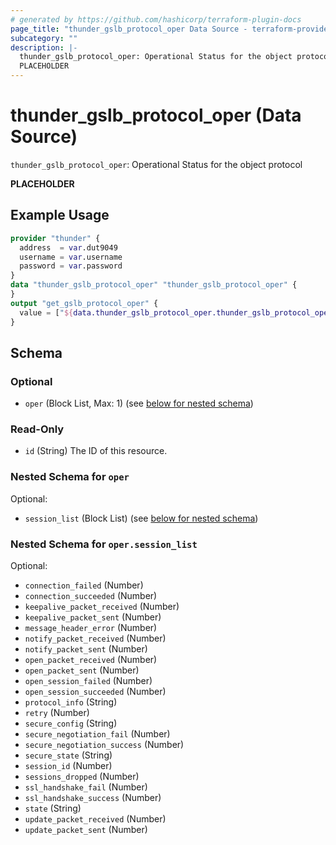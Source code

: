 ```yaml
---
# generated by https://github.com/hashicorp/terraform-plugin-docs
page_title: "thunder_gslb_protocol_oper Data Source - terraform-provider-thunder"
subcategory: ""
description: |-
  thunder_gslb_protocol_oper: Operational Status for the object protocol
  PLACEHOLDER
---
```


# thunder_gslb_protocol_oper (Data Source)

`thunder_gslb_protocol_oper`: Operational Status for the object protocol

__PLACEHOLDER__

## Example Usage

```terraform
provider "thunder" {
  address  = var.dut9049
  username = var.username
  password = var.password
}
data "thunder_gslb_protocol_oper" "thunder_gslb_protocol_oper" {
}
output "get_gslb_protocol_oper" {
  value = ["${data.thunder_gslb_protocol_oper.thunder_gslb_protocol_oper}"]
}
```

<!-- schema generated by tfplugindocs -->
## Schema

### Optional

- `oper` (Block List, Max: 1) (see [below for nested schema](#nestedblock--oper))

### Read-Only

- `id` (String) The ID of this resource.

<a id="nestedblock--oper"></a>
### Nested Schema for `oper`

Optional:

- `session_list` (Block List) (see [below for nested schema](#nestedblock--oper--session_list))

<a id="nestedblock--oper--session_list"></a>
### Nested Schema for `oper.session_list`

Optional:

- `connection_failed` (Number)
- `connection_succeeded` (Number)
- `keepalive_packet_received` (Number)
- `keepalive_packet_sent` (Number)
- `message_header_error` (Number)
- `notify_packet_received` (Number)
- `notify_packet_sent` (Number)
- `open_packet_received` (Number)
- `open_packet_sent` (Number)
- `open_session_failed` (Number)
- `open_session_succeeded` (Number)
- `protocol_info` (String)
- `retry` (Number)
- `secure_config` (String)
- `secure_negotiation_fail` (Number)
- `secure_negotiation_success` (Number)
- `secure_state` (String)
- `session_id` (Number)
- `sessions_dropped` (Number)
- `ssl_handshake_fail` (Number)
- `ssl_handshake_success` (Number)
- `state` (String)
- `update_packet_received` (Number)
- `update_packet_sent` (Number)


